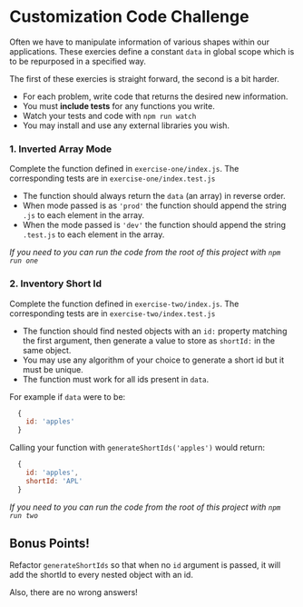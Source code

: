 # Customization Code Challenge
Often we have to manipulate information of various shapes within our applications. These exercies define a constant `data` in global scope which is to be repurposed in a specified way.

The first of these exercies is straight forward, the second is a bit harder.

* For each problem, write code that returns the desired new information.
* You must **include tests** for any functions you write.
* Watch your tests and code with `npm run watch`
* You may install and use any external libraries you wish.

### 1. Inverted Array Mode

Complete the function defined in `exercise-one/index.js`. The corresponding tests are in `exercise-one/index.test.js`

* The function should always return the `data` (an array) in reverse order.
* When mode passed is as `'prod'` the function should append the string `.js` to each element in the array.
* When the mode passed is `'dev'` the function should append the string `.test.js` to each element in the array.

*If you need to you can run the code from the root of this project with `npm run one`*


### 2. Inventory Short Id

Complete the function defined in `exercise-two/index.js`. The corresponding tests are in `exercise-two/index.test.js`

* The function should find nested objects with an `id:` property matching the first argument, then generate a value to store as `shortId:` in the same object.
* You may use any algorithm of your choice to generate a short id but it must be unique.
* The function must work for all ids present in `data`.

For example if `data` were to be:

```js
  {
    id: 'apples'
  }
```

Calling your function with `generateShortIds('apples')` would return:

```js
  {
    id: 'apples',
    shortId: 'APL'
  }
```

*If you need to you can run the code from the root of this project with `npm run two`*


## Bonus Points!

Refactor `generateShortIds` so that when no `id` argument is passed, it will add the shortId to every nested object with an id.

Also, there are no wrong answers!